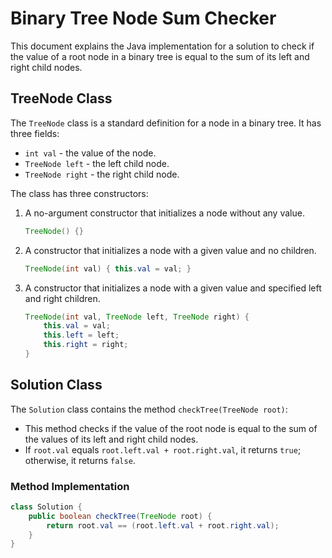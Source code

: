 # Binary Tree Node Sum Checker

This document explains the Java implementation for a solution to check if the value of a root node in a binary tree is equal to the sum of its left and right child nodes.

## TreeNode Class

The `TreeNode` class is a standard definition for a node in a binary tree. It has three fields:
- `int val` - the value of the node.
- `TreeNode left` - the left child node.
- `TreeNode right` - the right child node.

The class has three constructors:
1. A no-argument constructor that initializes a node without any value.
    ```java
    TreeNode() {}
    ```
2. A constructor that initializes a node with a given value and no children.
    ```java
    TreeNode(int val) { this.val = val; }
    ```
3. A constructor that initializes a node with a given value and specified left and right children.
    ```java
    TreeNode(int val, TreeNode left, TreeNode right) {
        this.val = val;
        this.left = left;
        this.right = right;
    }
    ```

## Solution Class

The `Solution` class contains the method `checkTree(TreeNode root)`:
- This method checks if the value of the root node is equal to the sum of the values of its left and right child nodes.
- If `root.val` equals `root.left.val + root.right.val`, it returns `true`; otherwise, it returns `false`.

### Method Implementation
```java
class Solution {
    public boolean checkTree(TreeNode root) {
        return root.val == (root.left.val + root.right.val);
    }
}
